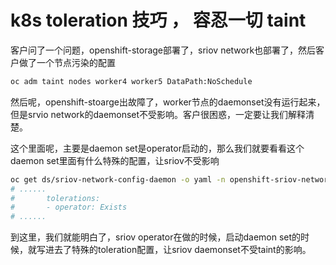 # k8s toleration 技巧 ， 容忍一切 taint

客户问了一个问题，openshift-storage部署了，sriov network也部署了，然后客户做了一个节点污染的配置
```bash
oc adm taint nodes worker4 worker5 DataPath:NoSchedule
```
然后呢，openshift-stoarge出故障了，worker节点的daemonset没有运行起来，但是srvio network的daemonset不受影响。客户很困惑，一定要让我们解释清楚。

这个里面呢，主要是daemon set是operator启动的，那么我们就要看看这个daemon set里面有什么特殊的配置，让sriov不受影响
```bash
oc get ds/sriov-network-config-daemon -o yaml -n openshift-sriov-network-operator
# ......
#       tolerations:
#       - operator: Exists
# ......
```
到这里，我们就能明白了，sriov operator在做的时候，启动daemon set的时候，就写进去了特殊的toleration配置，让sriov daemonset不受taint的影响。
